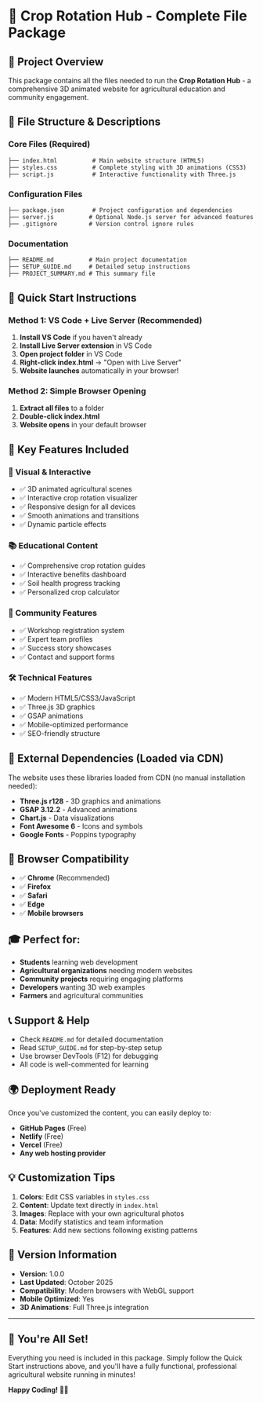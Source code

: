 # 📁 Crop Rotation Hub - Complete File Package

## 🎯 Project Overview
This package contains all the files needed to run the **Crop Rotation Hub** - a comprehensive 3D animated website for agricultural education and community engagement.

## 📂 File Structure & Descriptions

### Core Files (Required)
```
├── index.html          # Main website structure (HTML5)
├── styles.css          # Complete styling with 3D animations (CSS3)
├── script.js           # Interactive functionality with Three.js
```

### Configuration Files
```
├── package.json        # Project configuration and dependencies
├── server.js          # Optional Node.js server for advanced features
├── .gitignore         # Version control ignore rules
```

### Documentation
```
├── README.md          # Main project documentation
├── SETUP_GUIDE.md     # Detailed setup instructions
├── PROJECT_SUMMARY.md # This summary file
```

## 🚀 Quick Start Instructions

### Method 1: VS Code + Live Server (Recommended)
1. **Install VS Code** if you haven't already
2. **Install Live Server extension** in VS Code
3. **Open project folder** in VS Code
4. **Right-click index.html** → "Open with Live Server"
5. **Website launches** automatically in your browser!

### Method 2: Simple Browser Opening
1. **Extract all files** to a folder
2. **Double-click index.html**
3. **Website opens** in your default browser

## 🌟 Key Features Included

### 🎨 Visual & Interactive
- ✅ 3D animated agricultural scenes
- ✅ Interactive crop rotation visualizer
- ✅ Responsive design for all devices
- ✅ Smooth animations and transitions
- ✅ Dynamic particle effects

### 📚 Educational Content
- ✅ Comprehensive crop rotation guides
- ✅ Interactive benefits dashboard
- ✅ Soil health progress tracking
- ✅ Personalized crop calculator

### 👥 Community Features
- ✅ Workshop registration system
- ✅ Expert team profiles
- ✅ Success story showcases
- ✅ Contact and support forms

### 🛠️ Technical Features
- ✅ Modern HTML5/CSS3/JavaScript
- ✅ Three.js 3D graphics
- ✅ GSAP animations
- ✅ Mobile-optimized performance
- ✅ SEO-friendly structure

## 🔧 External Dependencies (Loaded via CDN)
The website uses these libraries loaded from CDN (no manual installation needed):
- **Three.js r128** - 3D graphics and animations
- **GSAP 3.12.2** - Advanced animations
- **Chart.js** - Data visualizations
- **Font Awesome 6** - Icons and symbols
- **Google Fonts** - Poppins typography

## 📱 Browser Compatibility
- ✅ **Chrome** (Recommended)
- ✅ **Firefox**
- ✅ **Safari**
- ✅ **Edge**
- ✅ **Mobile browsers**

## 🎓 Perfect for:
- **Students** learning web development
- **Agricultural organizations** needing modern websites
- **Community projects** requiring engaging platforms
- **Developers** wanting 3D web examples
- **Farmers** and agricultural communities

## 📞 Support & Help
- Check `README.md` for detailed documentation
- Read `SETUP_GUIDE.md` for step-by-step setup
- Use browser DevTools (F12) for debugging
- All code is well-commented for learning

## 🌍 Deployment Ready
Once you've customized the content, you can easily deploy to:
- **GitHub Pages** (Free)
- **Netlify** (Free)
- **Vercel** (Free)
- **Any web hosting provider**

## 💡 Customization Tips
1. **Colors**: Edit CSS variables in `styles.css`
2. **Content**: Update text directly in `index.html`
3. **Images**: Replace with your own agricultural photos
4. **Data**: Modify statistics and team information
5. **Features**: Add new sections following existing patterns

## 🔄 Version Information
- **Version**: 1.0.0
- **Last Updated**: October 2025
- **Compatibility**: Modern browsers with WebGL support
- **Mobile Optimized**: Yes
- **3D Animations**: Full Three.js integration

---

## 🎉 You're All Set!

Everything you need is included in this package. Simply follow the Quick Start instructions above, and you'll have a fully functional, professional agricultural website running in minutes!

**Happy Coding! 🌾✨**
